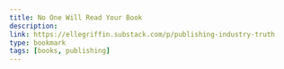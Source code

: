 ```yaml
---
title: No One Will Read Your Book
description:
link: https://ellegriffin.substack.com/p/publishing-industry-truth
type: bookmark
tags: [books, publishing]
---
```

